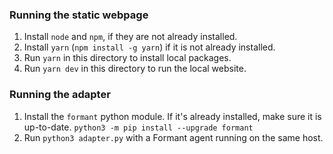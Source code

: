### Running the static webpage

1. Install `node` and `npm`, if they are not already installed.
2. Install `yarn` (`npm install -g yarn`) if it is not already installed.
3. Run `yarn` in this directory to install local packages.
4. Run `yarn dev` in this directory to run the local website.

### Running the adapter

1. Install the `formant` python module. If it's already installed, make sure it is up-to-date. `python3 -m pip install --upgrade formant`
2. Run `python3 adapter.py` with a Formant agent running on the same host.


